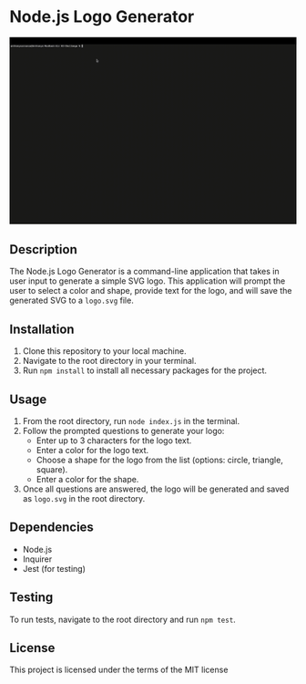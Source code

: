 # Node.js Logo Generator

[![Demo Video](./Examples/Logo-Generator-Tutorial.gif)](./Examples/Logo-Generator-Tutorial.gif)

## Description
The Node.js Logo Generator is a command-line application that takes in user input to generate a simple SVG logo. This application will prompt the user to select a color and shape, provide text for the logo, and will save the generated SVG to a `logo.svg` file.

## Installation
1. Clone this repository to your local machine.
2. Navigate to the root directory in your terminal.
3. Run `npm install` to install all necessary packages for the project.

## Usage
1. From the root directory, run `node index.js` in the terminal.
2. Follow the prompted questions to generate your logo:
   - Enter up to 3 characters for the logo text.
   - Enter a color for the logo text.
   - Choose a shape for the logo from the list (options: circle, triangle, square).
   - Enter a color for the shape.
3. Once all questions are answered, the logo will be generated and saved as `logo.svg` in the root directory. 

## Dependencies
- Node.js
- Inquirer
- Jest (for testing)

## Testing
To run tests, navigate to the root directory and run `npm test`.

## License
This project is licensed under the terms of the MIT license
